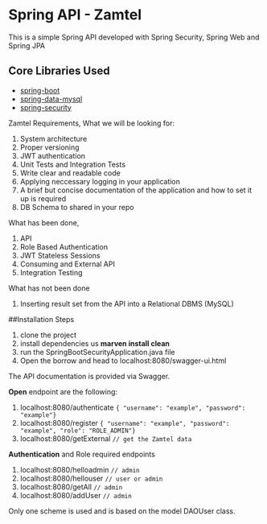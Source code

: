 # Spring API - Zamtel

This is a simple Spring API developed with
Spring Security, Spring Web and Spring JPA

## Core Libraries Used

- [spring-boot](https://spring.io/projects/spring-boot)
- [spring-data-mysql](https://spring.io/projects/spring-data-mysql)
- [spring-security](https://spring.io/projects/spring-security)

Zamtel Requirements, What we will be looking for:
1. System architecture 
2. Proper versioning 
3. JWT authentication
4. Unit Tests and Integration Tests
5. Write clear and readable code
6. Applying neccessary logging in your application
7. A brief but concise documentation of the application and how to set it up is
required
8. DB Schema to shared in your repo

What has been done,
1. API 
2. Role Based Authentication
3. JWT Stateless Sessions
4. Consuming and External API
5. Integration Testing

What has not been done
1. Inserting result set from the API into a Relational DBMS (MySQL)

##Installation
Steps
1. clone the project
2. install dependencies us **marven install clean**
3. run the SpringBootSecurityApplication.java file
4. Open the borrow and head to localhost:8080/swagger-ui.html

The API documentation is provided via Swagger.

**Open** endpoint are the following:
1. localhost:8080/authenticate  `{ "username": "example", "password": "example"}`
2. localhost:8080/register `{ "username": "example", "password": "example", "role": "ROLE_ADMIN"}`
3. localhost:8080/getExternal `// get the Zamtel data`

**Authentication** and Role required endpoints
1. localhost:8080/helloadmin `// admin`
2. localhost:8080/hellouser `// user or admin`
3. localhost:8080/getAll `// admin`
4. localhost:8080/addUser `// admin`

Only one scheme is used and is based on the model DAOUser class.




